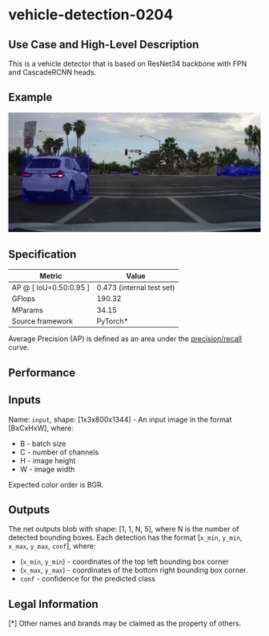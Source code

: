 # vehicle-detection-0204

## Use Case and High-Level Description

This is a vehicle detector that is based on ResNet34
backbone with FPN and CascadeRCNN heads.

## Example

![](./vehicle-detection-0204.png)

## Specification

| Metric                          | Value                                     |
|---------------------------------|-------------------------------------------|
| AP @ [ IoU=0.50:0.95 ]          | 0.473 (internal test set)                 |
| GFlops                          | 190.32                                    |
| MParams                         | 34.15                                     |
| Source framework                | PyTorch\*                                 |

Average Precision (AP) is defined as an area under
the [precision/recall](https://en.wikipedia.org/wiki/Precision_and_recall)
curve.

## Performance

## Inputs

Name: `input`, shape: [1x3x800x1344] - An input image in the format [BxCxHxW],
where:

- B - batch size
- C - number of channels
- H - image height
- W - image width

Expected color order is BGR.

## Outputs

The net outputs blob with shape: [1, 1, N, 5], where N is the number of detected
bounding boxes. Each detection has the format
  [`x_min`, `y_min`, `x_max`, `y_max`, `conf`], where:
  - (`x_min`, `y_min`) - coordinates of the top left bounding box corner
  - (`x_max`, `y_max`) - coordinates of the bottom right bounding box corner.
  - `conf` - confidence for the predicted class

## Legal Information
[*] Other names and brands may be claimed as the property of others.
